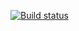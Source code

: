 [![Build status](https://ci.appveyor.com/api/projects/status/de9sekmf7t7esfyt?svg=true)](https://ci.appveyor.com/project/Guzelechkin/postman)
